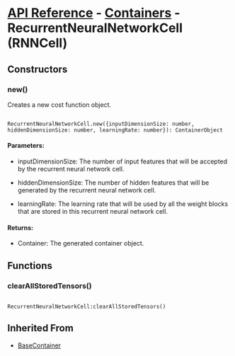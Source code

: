 # [API Reference](../../API.md) - [Containers](../Containers.md) - RecurrentNeuralNetworkCell (RNNCell)

## Constructors

### new()

Creates a new cost function object.

```

RecurrentNeuralNetworkCell.new({inputDimensionSize: number, hiddenDimensionSize: number, learningRate: number}): ContainerObject

```

#### Parameters:

* inputDimensionSize: The number of input features that will be accepted by the recurrent neural network cell.

* hiddenDimensionSize: The number of hidden features that will be generated by the recurrent neural network cell.

* learningRate: The learning rate that will be used by all the weight blocks that are stored in this recurrent neural network cell.

#### Returns:

* Container: The generated container object.

## Functions

### clearAllStoredTensors()

```

RecurrentNeuralNetworkCell:clearAllStoredTensors()

```

## Inherited From

* [BaseContainer](../BaseContainer.md)

